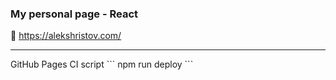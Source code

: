 ### My personal page - React

&#128640; https://alekshristov.com/

<hr>
GitHub Pages CI script
``` 
npm run deploy
```